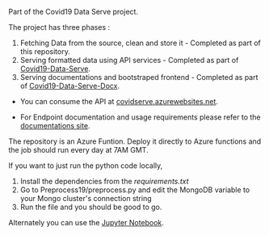 Part of the Covid19 Data Serve project.

The project has three phases :

1. Fetching Data from the source, clean and store it - Completed as part of this repository.
2. Serving formatted data using API services         - Completed as part of <a href="https://github.com/rangakamesh/Covid19-Data-Serve" target="_blank">Covid19-Data-Serve</a>.
3. Serving documentations and bootstraped frontend   - Completed as part of <a href="https://github.com/rangakamesh/Covid19-Data-Serve" target="_blank">Covid19-Data-Serve-Docx</a>.

- You can consume the API at <a href="https://covidserve.azurewebsites.net" target="_blank">covidserve.azurewebsites.net</a>.

- For Endpoint documentation and usage requirements please refer to the <a href="https://blue-water-070724a0f.azurestaticapps.net/" target="_blank">documentations site</a>.


The repository is an Azure Funtion. Deploy it directly to Azure functions and the job should run every day at 7AM GMT.

If you want to just run the python code locally,
1. Install the dependencies from the *requirements.txt*
2. Go to Preprocess19/preprocess.py and edit the MongoDB variable to your Mongo cluster's connection string
3. Run the file and you should be good to go.

Alternately you can use the <a href="https://colab.research.google.com/gist/rangakamesh/15817b5f3108ea6be64b775f18f4f6dc/covid19-data-fetch.ipynb" target="_blank">Jupyter Notebook</a>.
